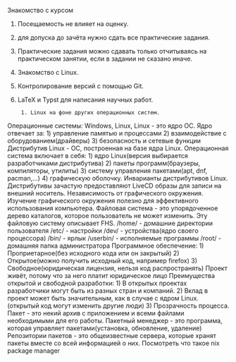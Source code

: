 Знакомство с курсом
1. Посещаемость не влияет на оценку.
2. для допуска до зачёта нужно сдать все практические задания. 
3. Практические задания можно сдавать только отчитываясь на практическом занятии, если в задании не сказано иначе. 


1. Знакомство с Linux.
2. Контролирование версий с помощью Git.
3. LaTeX и Typst для написания научных работ.


		1. Linux на фоне других операционных систем.

Операционные системы: Windows, Linux, 
	Linux - это ядро OC. Ядро отвечает за:
		1) управление памятью и процессами
		2) взаимодействие с оборудованием(драйверы)
		3) безопасность и сетевые функции
	Дистрибутив Linux - ОС, построенная на базе ядра Linux.
	Операционная система включает в себя:
		1) ядро Linux(версия выбирается разработчиками дистрибутива)
		2) пакеты программ(браузеры, компиляторы, утилиты)
		3) систему управления пакетами(apt, dnf, pacman,...)
		4) графическую оболочку.
Инварианты дистрибутивов Linux.
	Дистрибутивы зачастую предоставляют LiveCD образы для записи на внешний носитель.
	Независимость от графического окружения.
	Изучение графического окружения полезно для эффективного использования компьютера.
	Файловая система - это упорядоченное дерево каталогов, которое пользователь не может изменить. Эту файловую систему описывает FHS.
	/home/ - домашние директории пользователя
	/etc/ - настройки
	/dev/ - устройства(ядро своего процессора)
	/bin/ - ярлык /userbin/ - исполняемые программы
	/root/ - домашняя папка администратора
	Программное обеспечение:
		1) Проприетарное(без исходного кода или он закрытый)
		2) Открытое(можно получить исходный код, например firefox)
		3) Свободное(юридическая лицензия, нельзя код распространять)
	Проект живёт, потому что за него платит юридическое лицо
	Преимущества открытой и свободной разработки:
		1) В открытых проектах разработчики могут быть из разных стран и компаний.
		2) Вклад в проект может быть значительным, как в случае с ядром Linux. (открытый код могут изменить другие люди)
		3) Прозрачность процесса.
	Пакет - это некий архив с приложением и всеми файлами необходимыми для его работы.
	Пакетный менеджер - это программа, которая управляет пакетами(установка, обновление, удаление)
	Репозитории пакетов - это общеизвестные сервера, которые хранят пакеты вместе со всей информацией о них.
	Посмотреть что такое nix package manager